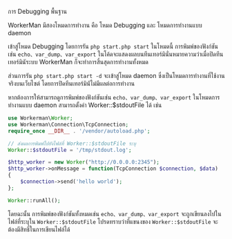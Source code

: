 การ Debugging พื้นฐาน

WorkerMan มีสองโหมดการทำงาน คือ โหมด Debugging และ โหมดการทำงานแบบ daemon

เข้าสู่โหมด Debugging โดยการรัน ```php start.php start``` ในโหมดนี้ การพิมพ์ของฟังก์ชันเช่น ```echo、var_dump、var_export``` ในโค้ดจะแสดงผลบนทีนเทอร์มินั่นหมายความว่าเมื่อปิดทีนเทอร์มินัระบบ WorkerMan ก็จะทำการสิ้นสุดการทำงานทั้งหมด

ส่วนการรัน ```php start.php start -d``` จะเข้าสู่โหมด daemon ซึ่งเป็นโหมดการทำงานที่ใช้งานจริงบนเว็บไซต์ โดยการปิดทีนเทอร์มินัไม่มีผลต่อการทำงาน

หากต้องการให้สามารถดูการพิมพ์ของฟังก์ชันเช่น ```echo、var_dump、var_export``` ในโหมดการทำงานแบบ daemon สามารถตั้งค่า Worker::$stdoutFile ได้ เช่น

```php
use Workerman\Worker;
use Workerman\Connection\TcpConnection;
require_once __DIR__ . '/vendor/autoload.php';

// ส่งผลการพิมพ์ไปยังไฟล์ที่ Worker::$stdoutFile ระบุ
Worker::$stdoutFile = '/tmp/stdout.log';

$http_worker = new Worker("http://0.0.0.0:2345");
$http_worker->onMessage = function(TcpConnection $connection, $data)
{
    $connection->send('hello world');
};

Worker::runAll();
```
โดยฉะนั้น การพิมพ์ของฟังก์ชันทั้งหมดเช่น ```echo、var_dump、var_export``` จะถูกเขียนลงไปในไฟล์ที่ระบุใน ```Worker::$stdoutFile``` โปรดทราบว่าที่แขนงของ ```Worker::$stdoutFile``` จะต้องมีสิทธิ์ในการเขียนไฟล์ได้
